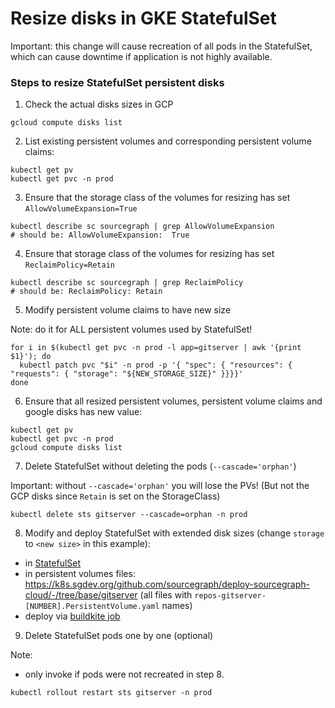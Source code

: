 # Resize disks in GKE StatefulSet

Important: this change will cause recreation of all pods in the StatefulSet, which can cause downtime if application is not highly available.

### Steps to resize StatefulSet persistent disks

1. Check the actual disks sizes in GCP

```
gcloud compute disks list
```

2. List existing persistent volumes and corresponding persistent volume claims:

```
kubectl get pv
kubectl get pvc -n prod
```

3. Ensure that the storage class of the volumes for resizing has set `AllowVolumeExpansion=True`

```
kubectl describe sc sourcegraph | grep AllowVolumeExpansion
# should be: AllowVolumeExpansion:  True
```

4. Ensure that storage class of the volumes for resizing has set `ReclaimPolicy=Retain`

```
kubectl describe sc sourcegraph | grep ReclaimPolicy
# should be: ReclaimPolicy: Retain
```

5. Modify persistent volume claims to have new size

Note: do it for ALL persistent volumes used by StatefulSet!

```
for i in $(kubectl get pvc -n prod -l app=gitserver | awk '{print $1}'); do
  kubectl patch pvc "$i" -n prod -p '{ "spec": { "resources": { "requests": { "storage": "${NEW_STORAGE_SIZE}" }}}}'
done

```

6. Ensure that all resized persistent volumes, persistent volume claims and google disks has new value:

```
kubectl get pv
kubectl get pvc -n prod
gcloud compute disks list
```

7. Delete StatefulSet without deleting the pods (`--cascade='orphan'`)

Important: without `--cascade='orphan'` you will lose the PVs! (But not the GCP disks since `Retain` is set on the StorageClass)

```
kubectl delete sts gitserver --cascade=orphan -n prod
```

8. Modify and deploy StatefulSet with extended disk sizes (change `storage` to `<new size>` in this example):

- in [StatefulSet](https://k8s.sgdev.org/github.com/sourcegraph/deploy-sourcegraph-cloud/-/blob/base/gitserver/gitserver.StatefulSet.yaml?L148)
- in persistent volumes files: https://k8s.sgdev.org/github.com/sourcegraph/deploy-sourcegraph-cloud/-/tree/base/gitserver (all files with `repos-gitserver-[NUMBER].PersistentVolume.yaml` names)
- deploy via [buildkite job](https://buildkite.com/sourcegraph/deploy-sourcegraph-cloud)

9. Delete StatefulSet pods one by one (optional)

Note:

- only invoke if pods were not recreated in step 8.

```
kubectl rollout restart sts gitserver -n prod
```

